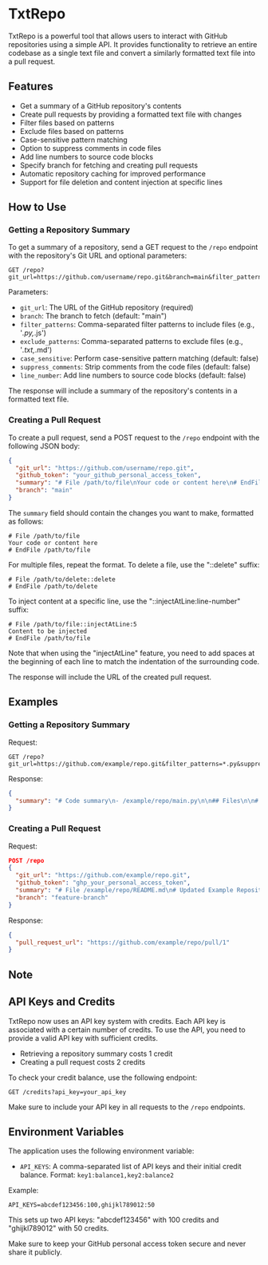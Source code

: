 # TxtRepo

TxtRepo is a powerful tool that allows users to interact with GitHub repositories using a simple API. It provides functionality to retrieve an entire codebase as a single text file and convert a similarly formatted text file into a pull request.

## Features

- Get a summary of a GitHub repository's contents
- Create pull requests by providing a formatted text file with changes
- Filter files based on patterns
- Exclude files based on patterns
- Case-sensitive pattern matching
- Option to suppress comments in code files
- Add line numbers to source code blocks
- Specify branch for fetching and creating pull requests
- Automatic repository caching for improved performance
- Support for file deletion and content injection at specific lines

## How to Use

### Getting a Repository Summary

To get a summary of a repository, send a GET request to the `/repo` endpoint with the repository's Git URL and optional parameters:

```
GET /repo?git_url=https://github.com/username/repo.git&branch=main&filter_patterns=*.py,*.js&exclude_patterns=*.txt,*.md&case_sensitive=false&suppress_comments=false&line_number=false
```

Parameters:
- `git_url`: The URL of the GitHub repository (required)
- `branch`: The branch to fetch (default: "main")
- `filter_patterns`: Comma-separated filter patterns to include files (e.g., '*.py,*.js')
- `exclude_patterns`: Comma-separated patterns to exclude files (e.g., '*.txt,*.md')
- `case_sensitive`: Perform case-sensitive pattern matching (default: false)
- `suppress_comments`: Strip comments from the code files (default: false)
- `line_number`: Add line numbers to source code blocks (default: false)

The response will include a summary of the repository's contents in a formatted text file.

### Creating a Pull Request

To create a pull request, send a POST request to the `/repo` endpoint with the following JSON body:

```json
{
  "git_url": "https://github.com/username/repo.git",
  "github_token": "your_github_personal_access_token",
  "summary": "# File /path/to/file\nYour code or content here\n# EndFile /path/to/file",
  "branch": "main"
}
```

The `summary` field should contain the changes you want to make, formatted as follows:

```
# File /path/to/file
Your code or content here
# EndFile /path/to/file
```

For multiple files, repeat the format. To delete a file, use the "::delete" suffix:

```
# File /path/to/delete::delete
# EndFile /path/to/delete
```

To inject content at a specific line, use the "::injectAtLine:line-number" suffix:

```
# File /path/to/file::injectAtLine:5
Content to be injected
# EndFile /path/to/file
```

Note that when using the "injectAtLine" feature, you need to add spaces at the beginning of each line to match the indentation of the surrounding code.

The response will include the URL of the created pull request.

## Examples

### Getting a Repository Summary

Request:
```
GET /repo?git_url=https://github.com/example/repo.git&filter_patterns=*.py&suppress_comments=true
```

Response:
```json
{
  "summary": "# Code summary\n- /example/repo/main.py\n\n## Files\n\n# File /example/repo/main.py\nprint('Hello, World!')\n# EndFile /example/repo/main.py"
}
```

### Creating a Pull Request

Request:
```json
POST /repo
{
  "git_url": "https://github.com/example/repo.git",
  "github_token": "ghp_your_personal_access_token",
  "summary": "# File /example/repo/README.md\n# Updated Example Repository\n\nThis is an updated example repository.\n# EndFile /example/repo/README.md\n\n# File /example/repo/main.py::injectAtLine:2\n    print('Hello, Updated World!')\n# EndFile /example/repo/main.py",
  "branch": "feature-branch"
}
```

Response:
```json
{
  "pull_request_url": "https://github.com/example/repo/pull/1"
}
```

## Note
## API Keys and Credits

TxtRepo now uses an API key system with credits. Each API key is associated with a certain number of credits. To use the API, you need to provide a valid API key with sufficient credits.

- Retrieving a repository summary costs 1 credit
- Creating a pull request costs 2 credits

To check your credit balance, use the following endpoint:

```
GET /credits?api_key=your_api_key
```

Make sure to include your API key in all requests to the `/repo` endpoints.

## Environment Variables

The application uses the following environment variable:

- `API_KEYS`: A comma-separated list of API keys and their initial credit balance. Format: `key1:balance1,key2:balance2`

Example:
```
API_KEYS=abcdef123456:100,ghijkl789012:50
```

This sets up two API keys: "abcdef123456" with 100 credits and "ghijkl789012" with 50 credits.

Make sure to keep your GitHub personal access token secure and never share it publicly.